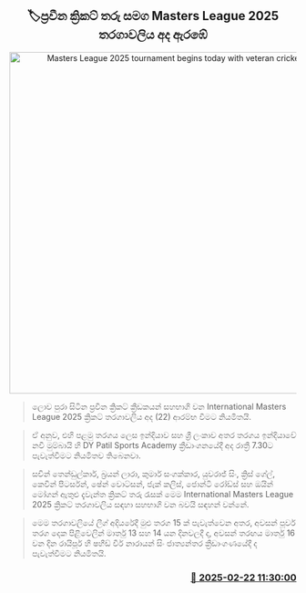 <p align='center'><b><h2 align='center' title='Masters League 2025 tournament begins today with veteran cricket stars'>🏷ප්‍රවීන ක්‍රිකට් තරු සමග Masters League 2025 තරගාවලිය අද ඇරඹේ</h2></b></p>
<p align='center'><img src='https://helakuru.sgp1.cdn.digitaloceanspaces.com/esana/images/lib/cric-masters-01.jpg' width='600' alt='Masters League 2025 tournament begins today with veteran cricket stars'></p>

> ලොව පුරා සිටින ප්‍රවීන ක්‍රිකට් ක්‍රීඩකයන් සහභාගි වන International Masters League 2025 ක්‍රිකට් තරගාවලිය අද (22) ආරම්භ වීමට නියමිතයි.

> ඒ අනුව, එහි පළමු තරගය ලෙස ඉන්දියාව සහ ශ්‍රී ලංකාව අතර තරගය ඉන්දියාවේ නවී මුම්බායි හි DY Patil Sports Academy ක්‍රීඩාංගනයේදී අද රාත්‍රී 7.30ට පැවැත්වීමට නියමිතව තිබෙනවා.‍

> සචින් තෙන්ඩුල්කාර්, බ්‍රයන් ලාරා, කුමාර් සංගක්කාර, යුවරාජ් සිං, ක්‍රිස් ගේල්, කෙවින් පීටර්සන්, ෂේන් වොට්සන්, ජැක් කලිස්, ජොන්ටි රෝඩ්ස් සහ ඔයින් මෝගන් ඇතුළු දැවැන්ත ක්‍රිකට් තරු රැසක් මෙම International Masters League 2025 ක්‍රිකට් තරගාවලිය සඳහා සහභාගි වන බවයි සඳහන් වන්නේ.

> මෙම තරගාවලියේ ලීග් අදියරේදී මුළු තරග 15 ක් පැවැත්වෙන අතර, අවසන් පූර්ව තරග දෙක පිළිවෙලින් මාර්තු 13 සහ 14 යන දිනවලදී ද, අවසන් තරඟය මාර්තු 16 වන දින රායිපූර් හි ෂහීඩ් වීර් නාරායන් සිං ජාත්‍යන්තර ක්‍රීඩාංගණයේදී ද පැවැත්වීමට නියමිතයි‍.



<h3 align='right'><a href='https://www.helakuru.lk/esana/p/107719/'>📅 2025-02-22 11:30:00</a></h3>
